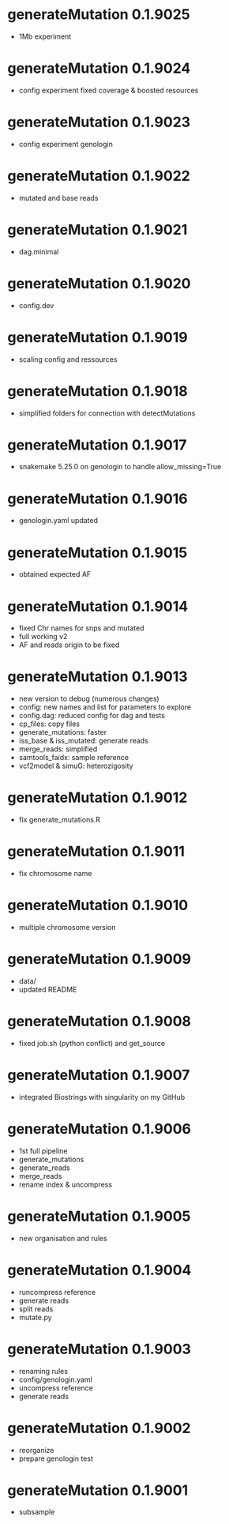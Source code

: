 # generateMutation 0.1.9025
* 1Mb experiment

# generateMutation 0.1.9024
* config experiment fixed coverage & boosted resources

# generateMutation 0.1.9023
* config experiment genologin

# generateMutation 0.1.9022
* mutated and base reads

# generateMutation 0.1.9021
* dag.minimal

# generateMutation 0.1.9020
* config.dev

# generateMutation 0.1.9019
* scaling config and ressources

# generateMutation 0.1.9018
* simplified folders for connection with detectMutations

# generateMutation 0.1.9017
* snakemake 5.25.0 on genologin to handle allow_missing=True

# generateMutation 0.1.9016
* genologin.yaml updated

# generateMutation 0.1.9015
* obtained expected AF

# generateMutation 0.1.9014
* fixed Chr names for snps and mutated
* full working v2
* AF and reads origin to be fixed

# generateMutation 0.1.9013
* new version to debug (numerous changes)
* config: new names and list for parameters to explore
* config.dag: reduced config for dag and tests
* cp_files: copy files
* generate_mutations: faster
* iss_base & iss_mutated: generate reads
* merge_reads: simplified
* samtools_faidx: sample reference
* vcf2model & simuG: heterozigosity

# generateMutation 0.1.9012
* fix generate_mutations.R

# generateMutation 0.1.9011
* fix chromosome name

# generateMutation 0.1.9010
* multiple chromosome version

# generateMutation 0.1.9009
* data/
* updated README

# generateMutation 0.1.9008
* fixed job.sh (python conflict) and get_source

# generateMutation 0.1.9007
* integrated Biostrings with singularity on my GitHub

# generateMutation 0.1.9006
* 1st full pipeline
* generate_mutations
* generate_reads
* merge_reads
* rename index & uncompress

# generateMutation 0.1.9005
* new organisation and rules

# generateMutation 0.1.9004
* runcompress reference
* generate reads
* split reads
* mutate.py

# generateMutation 0.1.9003
* renaming rules
* config/genologin.yaml
* uncompress reference
* generate reads

# generateMutation 0.1.9002
* reorganize
* prepare genologin test

# generateMutation 0.1.9001
* subsample
